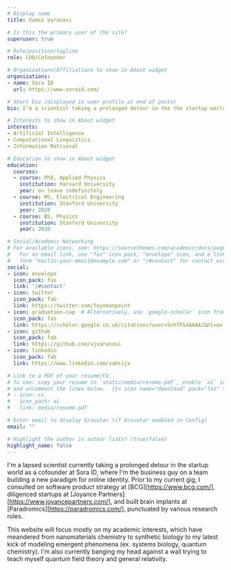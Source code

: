 ```yaml
---
# Display name
title: Vamsi Varanasi

# Is this the primary user of the site?
superuser: true

# Role/position/tagline
role: COO/Cofounder 

# Organizations/Affiliations to show in About widget
organizations:
- name: Sora ID
  url: https://www.soraid.com/

# Short bio (displayed in user profile at end of posts)
bio: I'm a scientist taking a prolonged detour in the the startup world.

# Interests to show in About widget
interests:
- Artificial Intelligence
- Computational Linguistics
- Information Retrieval

# Education to show in About widget
education:
  courses:
  - course: PhD, Applied Physics
    institution: Harvard University
    year: on leave indefinitely
  - course: MS, Electrical Engineering
    institution: Stanford University
    year: 2020
  - course: BS, Physics
    institution: Stanford University
    year: 2020

# Social/Academic Networking
# For available icons, see: https://sourcethemes.com/academic/docs/page-builder/#icons
#   For an email link, use "fas" icon pack, "envelope" icon, and a link in the
#   form "mailto:your-email@example.com" or "/#contact" for contact widget.
social:
- icon: envelope
  icon_pack: fas
  link: '/#contact'
- icon: twitter
  icon_pack: fab
  link: https://twitter.com/feynmanpoint
- icon: graduation-cap  # Alternatively, use `google-scholar` icon from `ai` icon pack
  icon_pack: fas
  link: https://scholar.google.co.uk/citations?user=5nhfFS4AAAAJ&hl=en
- icon: github
  icon_pack: fab
  link: https://github.com/vjvaranasi
- icon: linkedin
  icon_pack: fab
  link: https://www.linkedin.com/vamsijv

# Link to a PDF of your resume/CV.
# To use: copy your resume to `static/media/resume.pdf`, enable `ai` icons in `params.toml`, 
# and uncomment the lines below.  {{< icon name="download" pack="fas" >}} Download my {{< staticref "media/demo_resume.pdf" "newtab" >}}resumé{{< /staticref >}}.
# - icon: cv
#   icon_pack: ai
#   link: media/resume.pdf

# Enter email to display Gravatar (if Gravatar enabled in Config)
email: ""

# Highlight the author in author lists? (true/false)
highlight_name: false
---
```



I'm a lapsed scientist currently taking a prolonged detour in the startup world as a cofounder at Sora ID, where I'm the business guy on a team building a new paradigm for online identity. Prior to my current gig, I consulted on software product strategy at [BCG][https://www.bcg.com/], diligenced startups at [Joyance Partners][https://www.joyancepartners.com/], and built brain implants at [Paradromics][https://paradromics.com/], punctuated by various research roles.

This website will focus mostly on my academic interests, which have meandered from nanomaterials chemistry to synthetic biology to my latest kick of modeling emergent phenomena (ex. systems biology, quantum chemistry). I'm also currently banging my head against a wall trying to teach myself quantum field theory and general relativity.

